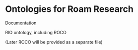 # Ontologies for Roam Research

[Documentation](https://roamresearch.com/#/app/nodebook/page/Lp2iJtG8M)

RIO ontology, including ROCO

(Later ROCO will be provided as a separate file)

